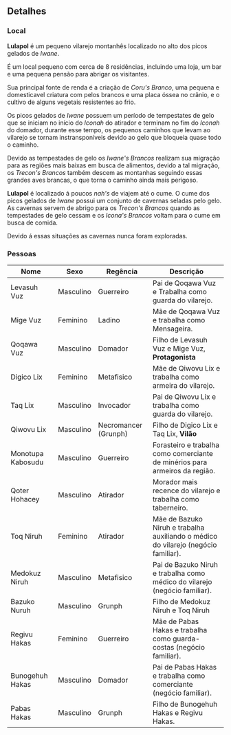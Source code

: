 ## Detalhes

### Local

**Lulapol** é um pequeno vilarejo montanhês localizado no alto dos picos gelados de *Iwane*.

É um local pequeno com cerca de 8 residências, incluindo uma loja, um bar e uma pequena pensão para abrigar os visitantes.

Sua principal fonte de renda é a criação de *Coru's Branco*, uma pequena e domesticavel criatura com pelos brancos e uma placa óssea no crânio, e o cultivo de alguns vegetais resistentes ao frio.

Os picos gelados de *Iwane* possuem um período de tempestates de gelo que se iniciam no início do *Iconah* do atirador e terminam no fim do *Iconah* do domador, durante esse tempo, os pequenos caminhos que levam ao vilarejo se tornam instransponíveis devido ao gelo que bloqueia quase todo o caminho.

Devido as tempestades de gelo os *Iwane's Brancos* realizam sua migração para as regiões mais baixas em busca de alimentos, devido a tal migração, os *Trecon's Brancos* também descem as montanhas seguindo essas grandes aves brancas, o que torna o caminho ainda mais perigoso.

**Lulapol** é localizado á poucos *nah's* de viajem até o cume. O cume dos picos gelados de *Iwane* possui um conjunto de cavernas seladas pelo gelo. As cavernas servem de abrigo para os *Trecon's Brancos* quando as tempestades de gelo cessam e os *Icona's Brancos* voltam para o cume em busca de comida.

Devido á essas situações as cavernas nunca foram exploradas.

### Pessoas

Nome | Sexo | Regência | Descrição
-----|------|----------|---------
Levasuh Vuz | Masculino | Guerreiro | Pai de Qoqawa Vuz e Trabalha como guarda do vilarejo.
Mige Vuz | Feminino | Ladino | Mãe de Qoqawa Vuz e trabalha como Mensageira.
Qoqawa Vuz | Masculino | Domador | Filho de Levasuh Vuz e Mige Vuz, **Protagonista**
Digico Lix | Feminino | Metafisico | Mãe de Qiwovu Lix e trabalha como armeira do vilarejo.
Taq Lix | Masculino | Invocador | Pai de Qiwovu Lix e trabalha como guarda do vilarejo.
Qiwovu Lix | Masculino | Necromancer (Grunph) | Filho de Digico Lix e Taq Lix, **Vilão**
Monotupa Kabosudu | Masculino | Guerreiro | Forasteiro e trabalha como comerciante de minérios para armeiros da região.
Qoter Hohacey | Masculino | Atirador | Morador mais recence do vilarejo e trabalha como taberneiro.
Toq Niruh | Feminino | Atirador | Mãe de Bazuko Niruh e trabalha auxiliando o médico do vilarejo (negócio familiar).
Medokuz Niruh | Masculino | Metafisico | Pai de Bazuko Niruh e trabalha como médico do vilarejo (negócio familiar).
Bazuko Nuruh | Masculino | Grunph | Filho de Medokuz Niruh e Toq Niruh
Regivu Hakas | Feminino | Guerreiro | Mãe de Pabas Hakas e trabalha como guarda-costas (negócio familiar).
Bunogehuh Hakas | Masculino | Domador | Pai de Pabas Hakas e trabalha como comerciante (negócio familiar).
Pabas Hakas | Masculino | Grunph | Filho de Bunogehuh Hakas e Regivu Hakas.